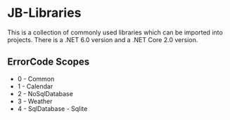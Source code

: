 # JB-Libraries
This is a collection of commonly used libraries which can be imported into projects. There is a .NET 6.0 version and a .NET Core 2.0 version. 

## ErrorCode Scopes
- 0 - Common
- 1 - Calendar
- 2 - NoSqlDatabase
- 3 - Weather
- 4 - SqlDatabase - Sqlite
